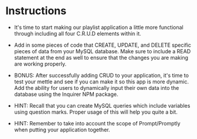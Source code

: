 # **Instructions**

- It's time to start making our playlist application a little more functional through including all four C.R.U.D elements within it.

- Add in some pieces of code that CREATE, UPDATE, and DELETE specific pieces of data from your MySQL database. Make sure to include a READ statement at the end as well to ensure that the changes you are making are working properly.

- BONUS: After successfully adding CRUD to your application, it's time to test your mettle and see if you can make it so this app is more dynamic. Add the ability for users to dynamically input their own data into the database using the Inquirer NPM package.

- HINT: Recall that you can create MySQL queries which include variables using question marks. Proper usage of this will help you quite a bit.

- HINT: Remember to take into account the scope of Prompt/Promptly when putting your application together.
